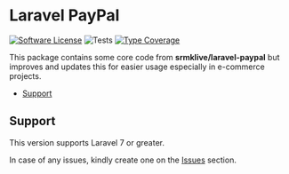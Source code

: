# Laravel PayPal
[![Software License](https://img.shields.io/badge/license-MIT-brightgreen.svg?style=flat-square)](LICENSE.md)
![Tests](https://github.com/shayannosrat/laravel-paypal/workflows/Tests/badge.svg)
[![Type Coverage](https://shepherd.dev/github/shayannosrat/laravel-paypal/coverage.svg)](https://shepherd.dev/github/shayannosrat/laravel-paypal)

This package contains some core code from **srmklive/laravel-paypal** but improves and updates this for easier usage especially in e-commerce projects.
- [Support](#support)

<a name="support"></a>
## Support

This version supports Laravel 7 or greater.

In case of any issues, kindly create one on the [Issues](https://github.com/shayannosrat/laravel-paypal/issues) section.

 
